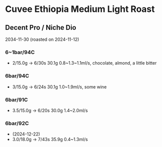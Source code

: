 # Cuvee Ethiopia Medium Light Roast

## Decent Pro / Niche Dio

2034-11-30 (roasted on 2024-11-12)

### 6\~1bar/94C

- 2/15.0g -> 6/30s 30.1g 0.8\~1.3\~1.1ml/s, chocolate, almond, a little bitter

### 6bar/94C

- 3/15.0g -> 6/24s 30.1g 1.0\~1.9ml/s, some wine

### 6bar/91C

- 3.5/15.0g -> 6/20s 30.0g 1.4\~2.0ml/s

### 6bar/92C

- (2024-12-22)
- 3.0/18.0g -> 7/43s 35.9g 0.4\~1.3ml/s
